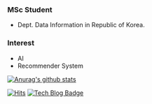 ### MSc Student
- Dept. Data Information in Republic of Korea.

### Interest
- AI
- Recommender System

[![Anurag's github stats](https://github-readme-stats.vercel.app/api?username=ds-ai96)](https://github.com/anuraghazra/github-readme-stats)

[![Hits](https://hits.seeyoufarm.com/api/count/incr/badge.svg?url=https%3A%2F%2Fgithub.com%2Fds-ai96&count_bg=%2379C83D&title_bg=%23555555&icon=&icon_color=%23E7E7E7&title=hits&edge_flat=false)](https://hits.seeyoufarm.com) [![Tech Blog Badge](http://img.shields.io/badge/-Tech%20blog-black?style=flat-square&logo=github&link=https://ds-ai96.github.io/)](https://ds-ai96.github.io/)
